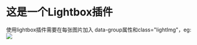 # 这是一个Lightbox插件
使用lightbox插件需要在每张图片加入 data-group属性和class="lightImg"，eg:<img  class="lightImg" src="G:\前端开发\images\2-1.jpg" data-group="group-2">